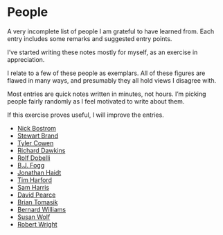 # People
A very incomplete list of people I am grateful to have learned from. Each entry includes some remarks and suggested entry points.

I’ve started writing these notes mostly for myself, as an exercise in appreciation.

I relate to a few of these people as exemplars. All of these figures are flawed in many ways, and presumably they all hold views I disagree with.

Most entries are quick notes written in minutes, not hours. I’m picking people fairly randomly as I feel motivated to write about them.

If this exercise proves useful, I will improve the entries. 

<!-- You can see the changelog here, and get less than monthly updates by subscribing here. @TODO -->

* [Nick Bostrom](/people/nick-bostrom.md) 
* [Stewart Brand](/people/stewart-brand.md)
* [Tyler Cowen](/people/tyler-cowen.md)
* [Richard Dawkins](/people/richard-dawkins.md)
* [Rolf Dobelli](/people/rolf-dobelli.md)
* [B.J. Fogg](/people/b-j--fogg.md)
* [Jonathan Haidt](/people/jonathan-haidt.md)
* [Tim Harford](/people/tim-harford.md)
* [Sam Harris](/people/sam-harris.md)
* [David Pearce](/people/david-pearce.md)
* [Brian Tomasik](/people/brian-tomasik.md)
* [Bernard Williams](/people/bernard-williams.md)
* [Susan Wolf](/people/susan-wolf.md)
* [Robert Wright](/people/robert-wright.md)






<!-- #web/people -->

<!-- {BearID:people.md} -->
